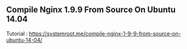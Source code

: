 ## Compile Nginx 1.9.9 From Source On Ubuntu 14.04

Tutorial : https://systemroot.me/compile-nginx-1-9-9-from-source-on-ubuntu-14-04/

